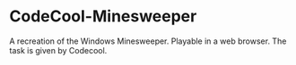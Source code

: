 # CodeCool-Minesweeper
A recreation of the Windows Minesweeper. Playable in a web browser. The task is given by Codecool.

